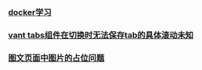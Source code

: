 ### [docker学习](./docker.mdd)
### [vant tabs组件在切换时无法保存tab的具体滚动未知](./tab.md)
### [图文页面中图片的占位问题](./pic.md)